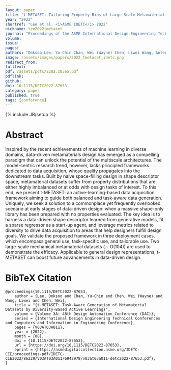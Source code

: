 ```yaml
---
layout: paper
title: "t-METASET: Tailoring Property Bias of Large-Scale Metamaterial Datasets through Active Learning"
year: "2022"
shortref: "Lee et al. <i>ASME IDETC</i> 2022"
nickname: lee2022tmetaset
journal: "Proceedings of the ASME International Design Engineering Technical Conferences"
volume: 
issue: 
pages: 
authors: "Doksoo Lee, Yu-Chin Chan, Wei (Wayne) Chen, Liwei Wang, Anton van Beek, and Wei Chen"
image: /assets/images/papers/2022_tmetaset_idetc.png
redirect_from: 
fulltext: 
pdf: /assets/pdfs/2202.10565.pdf
pdflink: 
github:
doi: 10.1115/DETC2022-87653
category: paper
published: true
tags: [conference]
---
```

{% include JB/setup %}

# Abstract 

Inspired by the recent achievements of machine learning in diverse domains, data-driven metamaterials design has emerged as a compelling paradigm that can unlock the potential of the multiscale architectures. The model-centric research trend, however, lacks principled frameworks dedicated to data acquisition, whose quality propagates into the downstream tasks. Built by naive space-filling design in shape descriptor space, metamaterial datasets suffer from property distributions that are either highly imbalanced or at odds with design tasks of interest. To this end, we present t-METASET: an active-learning-based data acquisition framework aiming to guide both balanced and task-aware data generation. Uniquely, we seek a solution to a commonplace yet frequently overlooked scenario at early stages of data-driven design: when a massive shape-only library has been prepared with no properties evaluated. The key idea is to harness a data-driven shape descriptor learned from generative models, fit a sparse regressor as a start-up agent, and leverage metrics related to diversity to drive data acquisition to areas that help designers fulfill design goals. We validate the proposed framework in three deployment cases, which encompass general use, task-specific use, and tailorable use. Two large-scale mechanical metamaterial datasets (∼ O(104)) are used to demonstrate the efficacy. Applicable to general design representations, t-METASET can boost future advancements in data-driven design.



# BibTeX Citation

```
@proceedings{10.1115/DETC2022-87653,
    author = {Lee, Doksoo and Chan, Yu-Chin and Chen, Wei (Wayne) and Wang, Liwei and Chen, Wei},
    title = "{t-METASET: Task-Aware Generation of Metamaterial Datasets by Diversity-Based Active Learning}",
    volume = {Volume 3A: 48th Design Automation Conference (DAC)},
    series = {International Design Engineering Technical Conferences and Computers and Information in Engineering Conference},
    pages = {V03AT03A011},
    year = {2022},
    month = {08},
    doi = {10.1115/DETC2022-87653},
    url = {https://doi.org/10.1115/DETC2022-87653},
    eprint = {https://asmedigitalcollection.asme.org/IDETC-CIE/proceedings-pdf/IDETC-CIE2022/86229/V03AT03A011/6942978/v03at03a011-detc2022-87653.pdf},
}
```
